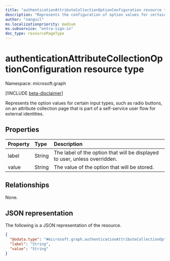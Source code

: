 ```yaml
---
title: "authenticationAttributeCollectionOptionConfiguration resource type"
description: "Represents the configuration of option values for certain input types on an attribute collection page that is part of a self-service user flow for external identities."
author: "nanguil"
ms.localizationpriority: medium
ms.subservice: "entra-sign-in"
doc_type: resourcePageType
---
```


# authenticationAttributeCollectionOptionConfiguration resource type

Namespace: microsoft.graph

[!INCLUDE [beta-disclaimer](../../includes/beta-disclaimer.md)]

Represents the option values for certain input types, such as radio buttons, on an attribute collection page that is part of a self-service user flow for external identities.

## Properties
|Property|Type|Description|
|:---|:---|:---|
|label|String|The label of the option that will be displayed to user, unless overridden.|
|value|String|The value of the option that will be stored.|

## Relationships
None.

## JSON representation
The following is a JSON representation of the resource.
<!-- {
  "blockType": "resource",
  "@odata.type": "microsoft.graph.authenticationAttributeCollectionOptionConfiguration"
}
-->
``` json
{
  "@odata.type": "#microsoft.graph.authenticationAttributeCollectionOptionConfiguration",
  "label": "String",
  "value": "String"
}
```

